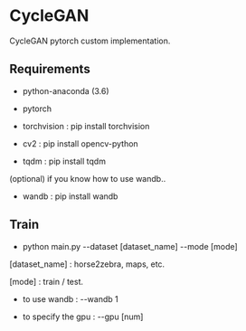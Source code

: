 # CycleGAN
CycleGAN pytorch custom implementation.

## Requirements
- python-anaconda (3.6)

- pytorch

- torchvision : pip install torchvision

- cv2 : pip install opencv-python

- tqdm : pip install tqdm

(optional) if you know how to use wandb..

- wandb : pip install wandb

## Train
- python main.py --dataset [dataset_name] --mode [mode]

 [dataset_name] : horse2zebra, maps, etc.

 [mode] : train / test.

- to use wandb : --wandb 1

- to specify the gpu : --gpu [num]
